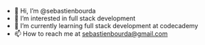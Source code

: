 - 👋 Hi, I’m @sebastienbourda
- 👀 I’m interested in full stack development
- 🌱 I’m currently learning full stack development at codecademy
- 📫 How to reach me at sebastienbourda@gmail.com
